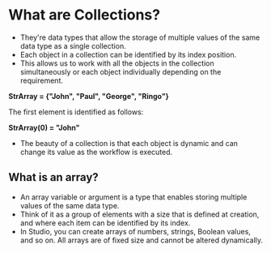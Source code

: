 # What are Collections?

- They're data types that allow the storage of multiple values of the same data type as a single collection.
- Each object in a collection can be identified by its index position.
- This allows us to work with all the objects in the collection simultaneously or each object individually depending on the requirement.

**StrArray = {"John", "Paul", "George", "Ringo"}**

The first element is identified as follows:

**StrArray(0) = "John"**

- The beauty of a collection is that each object is dynamic and can change its value as the workflow is executed.

## What is an array? 

- An array variable or argument is a type that enables storing multiple values of the same data type. 
- Think of it as a group of elements with a size that is defined at creation, and where each item can be identified by its index.
- In Studio, you can create arrays of numbers, strings, Boolean values, and so on. All arrays are of fixed size and cannot be altered dynamically.

